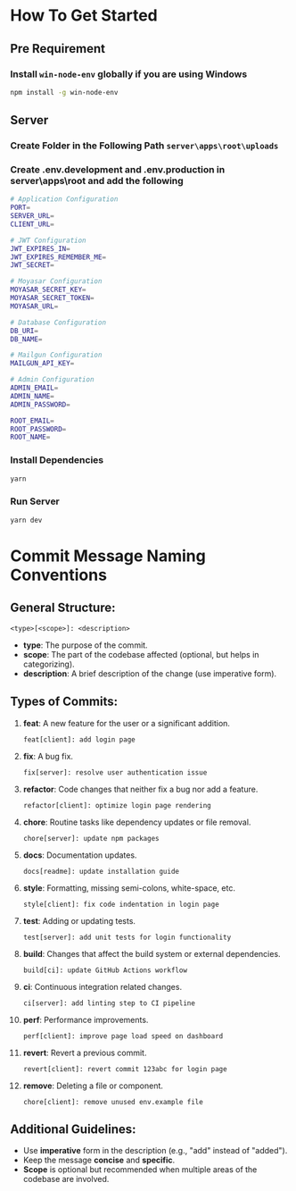 # How To Get Started

<!-- pre requirement -->
## Pre Requirement

### Install `win-node-env` globally if you are using Windows

```bash
npm install -g win-node-env
```

<!-- Server -->

## Server

### Create Folder in the Following Path `server\apps\root\uploads`

### Create .env.development and .env.production in server\apps\root and add the following

```bash
# Application Configuration
PORT=
SERVER_URL=
CLIENT_URL=

# JWT Configuration
JWT_EXPIRES_IN=
JWT_EXPIRES_REMEMBER_ME=
JWT_SECRET=

# Moyasar Configuration
MOYASAR_SECRET_KEY=
MOYASAR_SECRET_TOKEN=
MOYASAR_URL=

# Database Configuration
DB_URI=
DB_NAME=

# Mailgun Configuration
MAILGUN_API_KEY=

# Admin Configuration
ADMIN_EMAIL=
ADMIN_NAME=
ADMIN_PASSWORD=

ROOT_EMAIL=
ROOT_PASSWORD=
ROOT_NAME=
```

### Install Dependencies

```bash
yarn
```

### Run Server

```bash
yarn dev
```


# Commit Message Naming Conventions

## General Structure:
```
<type>[<scope>]: <description>
```

- **type**: The purpose of the commit.
- **scope**: The part of the codebase affected (optional, but helps in categorizing).
- **description**: A brief description of the change (use imperative form).

## Types of Commits:

1. **feat**: A new feature for the user or a significant addition.
   ```
   feat[client]: add login page
   ```

2. **fix**: A bug fix.
   ```
   fix[server]: resolve user authentication issue
   ```

3. **refactor**: Code changes that neither fix a bug nor add a feature.
   ```
   refactor[client]: optimize login page rendering
   ```

4. **chore**: Routine tasks like dependency updates or file removal.
   ```
   chore[server]: update npm packages
   ```

5. **docs**: Documentation updates.
   ```
   docs[readme]: update installation guide
   ```

6. **style**: Formatting, missing semi-colons, white-space, etc.
   ```
   style[client]: fix code indentation in login page
   ```

7. **test**: Adding or updating tests.
   ```
   test[server]: add unit tests for login functionality
   ```

8. **build**: Changes that affect the build system or external dependencies.
   ```
   build[ci]: update GitHub Actions workflow
   ```

9. **ci**: Continuous integration related changes.
   ```
   ci[server]: add linting step to CI pipeline
   ```

10. **perf**: Performance improvements.
    ```
    perf[client]: improve page load speed on dashboard
    ```

11. **revert**: Revert a previous commit.
    ```
    revert[client]: revert commit 123abc for login page
    ```

12. **remove**: Deleting a file or component.
    ```
    chore[client]: remove unused env.example file
    ```

## Additional Guidelines:
- Use **imperative** form in the description (e.g., "add" instead of "added").
- Keep the message **concise** and **specific**.
- **Scope** is optional but recommended when multiple areas of the codebase are involved.